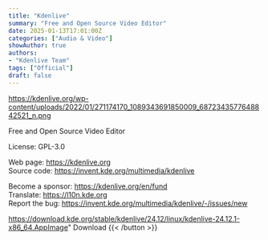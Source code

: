 ```yaml
---
title: "Kdenlive"
summary: "Free and Open Source Video Editor"
date: 2025-01-13T17:01:00Z
categories: ["Audio & Video"]
showAuthor: true
authors:
- "Kdenlive Team"
tags: ["Official"]
draft: false
---
```


https://kdenlive.org/wp-content/uploads/2022/01/271174170_1089343691850009_6872343577648842521_n.png

Free and Open Source Video Editor

License: GPL-3.0

Web page: <https://kdenlive.org>  
Source code: <https://invent.kde.org/multimedia/kdenlive>

Become a sponsor: <https://kdenlive.org/en/fund>  
Translate: <https://l10n.kde.org>  
Report the bug: <https://invent.kde.org/multimedia/kdenlive/-/issues/new>  

https://download.kde.org/stable/kdenlive/24.12/linux/kdenlive-24.12.1-x86_64.AppImage" 
Download
{{< /button >}}